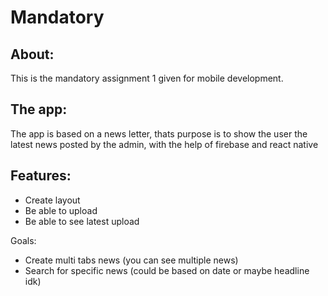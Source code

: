 # Mandatory

## About:
This is the mandatory assignment 1 given for mobile development.

## The app:
The app is based on a news letter, thats purpose is to show the user the latest news posted by the admin, with the help of firebase and react native


## Features:

- Create layout
- Be able to upload
- Be able to see latest upload

Goals: 
- Create multi tabs news (you can see multiple news)
- Search for specific news (could be based on date or maybe headline idk)

